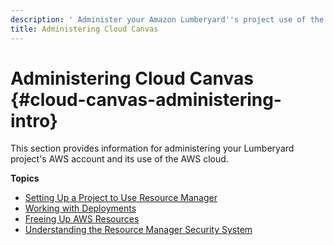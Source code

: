 ```yaml
---
description: ' Administer your Amazon Lumberyard''s project use of the AWS cloud. '
title: Administering Cloud Canvas
---
```

# Administering Cloud Canvas {#cloud-canvas-administering-intro}

This section provides information for administering your Lumberyard project's AWS account and its use of the AWS cloud\.

**Topics**
+ [Setting Up a Project to Use Resource Manager](/docs/userguide/gems/cloud-canvas/rm-setup.md)
+ [Working with Deployments](/docs/userguide/gems/cloud-canvas/ui-rm-deployments.md)
+ [Freeing Up AWS Resources](/docs/userguide/gems/cloud-canvas/administration-aws-resource-cleanup.md)
+ [Understanding the Resource Manager Security System](/docs/userguide/gems/cloud-canvas/rm-security.md)
